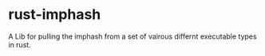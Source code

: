 # rust-imphash
A Lib for pulling the imphash from a set of vairous differnt executable types in rust.
